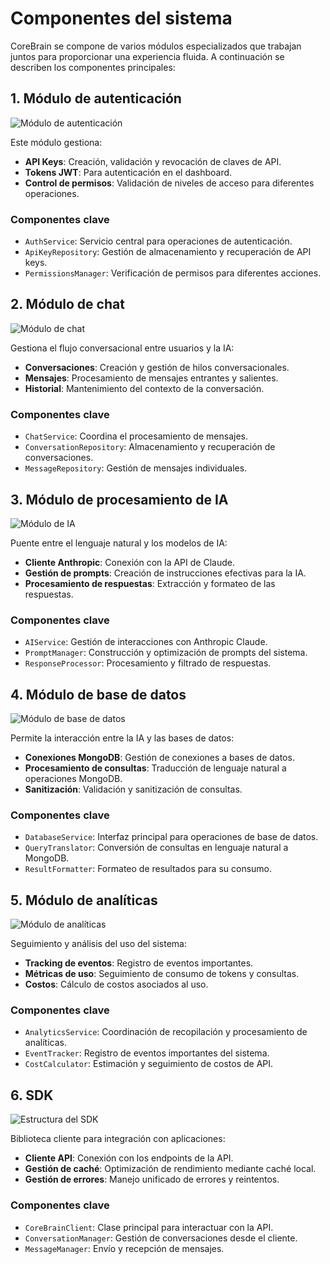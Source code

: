 # Componentes del sistema

CoreBrain se compone de varios módulos especializados que trabajan juntos para proporcionar una experiencia fluida. A continuación se describen los componentes principales:

## 1. Módulo de autenticación

![Módulo de autenticación](../assets/images/auth-module.png)

Este módulo gestiona:

- **API Keys**: Creación, validación y revocación de claves de API.
- **Tokens JWT**: Para autenticación en el dashboard.
- **Control de permisos**: Validación de niveles de acceso para diferentes operaciones.

### Componentes clave

- `AuthService`: Servicio central para operaciones de autenticación.
- `ApiKeyRepository`: Gestión de almacenamiento y recuperación de API keys.
- `PermissionsManager`: Verificación de permisos para diferentes acciones.

## 2. Módulo de chat

![Módulo de chat](../assets/images/chat-module.png)

Gestiona el flujo conversacional entre usuarios y la IA:

- **Conversaciones**: Creación y gestión de hilos conversacionales.
- **Mensajes**: Procesamiento de mensajes entrantes y salientes.
- **Historial**: Mantenimiento del contexto de la conversación.

### Componentes clave

- `ChatService`: Coordina el procesamiento de mensajes.
- `ConversationRepository`: Almacenamiento y recuperación de conversaciones.
- `MessageRepository`: Gestión de mensajes individuales.

## 3. Módulo de procesamiento de IA

![Módulo de IA](../assets/images/ai-module.png)

Puente entre el lenguaje natural y los modelos de IA:

- **Cliente Anthropic**: Conexión con la API de Claude.
- **Gestión de prompts**: Creación de instrucciones efectivas para la IA.
- **Procesamiento de respuestas**: Extracción y formateo de las respuestas.

### Componentes clave

- `AIService`: Gestión de interacciones con Anthropic Claude.
- `PromptManager`: Construcción y optimización de prompts del sistema.
- `ResponseProcessor`: Procesamiento y filtrado de respuestas.

## 4. Módulo de base de datos

![Módulo de base de datos](../assets/images/db-module.png)

Permite la interacción entre la IA y las bases de datos:

- **Conexiones MongoDB**: Gestión de conexiones a bases de datos.
- **Procesamiento de consultas**: Traducción de lenguaje natural a operaciones MongoDB.
- **Sanitización**: Validación y sanitización de consultas.

### Componentes clave

- `DatabaseService`: Interfaz principal para operaciones de base de datos.
- `QueryTranslator`: Conversión de consultas en lenguaje natural a MongoDB.
- `ResultFormatter`: Formateo de resultados para su consumo.

## 5. Módulo de analíticas

![Módulo de analíticas](../assets/images/analytics-module.png)

Seguimiento y análisis del uso del sistema:

- **Tracking de eventos**: Registro de eventos importantes.
- **Métricas de uso**: Seguimiento de consumo de tokens y consultas.
- **Costos**: Cálculo de costos asociados al uso.

### Componentes clave

- `AnalyticsService`: Coordinación de recopilación y procesamiento de analíticas.
- `EventTracker`: Registro de eventos importantes del sistema.
- `CostCalculator`: Estimación y seguimiento de costos de API.

## 6. SDK

![Estructura del SDK](../assets/images/sdk-structure.png)

Biblioteca cliente para integración con aplicaciones:

- **Cliente API**: Conexión con los endpoints de la API.
- **Gestión de caché**: Optimización de rendimiento mediante caché local.
- **Gestión de errores**: Manejo unificado de errores y reintentos.

### Componentes clave

- `CoreBrainClient`: Clase principal para interactuar con la API.
- `ConversationManager`: Gestión de conversaciones desde el cliente.
- `MessageManager`: Envío y recepción de mensajes.